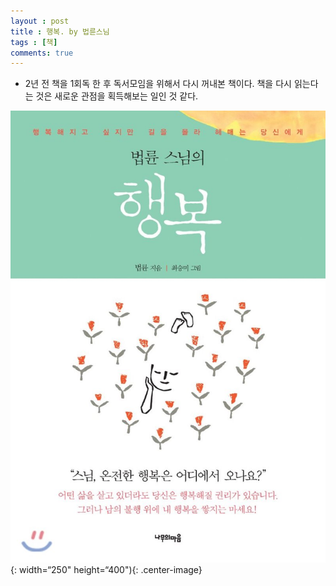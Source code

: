 ```yaml
---
layout : post
title : 행복. by 법륜스님
tags : [책]
comments: true
---
```

- 2년 전 책을 1회독 한 후 독서모임을 위해서 다시 꺼내본 책이다. 책을 다시 읽는다는 것은 새로운 관점을 획득해보는 일인 것 같다.


![행복](../images/book-6.jpeg){: width=“250" height=“400"){: .center-image}
